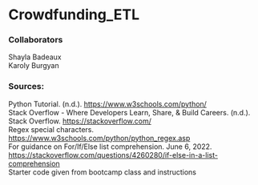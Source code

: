# Crowdfunding_ETL

### Collaborators<br>
Shayla Badeaux<br>
Karoly Burgyan<br>

### Sources:<br>
Python Tutorial. (n.d.). https://www.w3schools.com/python/<br>
Stack Overflow - Where Developers Learn, Share, & Build Careers. (n.d.). Stack Overflow. https://stackoverflow.com/<br>
Regex special characters. https://www.w3schools.com/python/python_regex.asp<br>
For guidance on For/If/Else list comprehension. June 6, 2022. https://stackoverflow.com/questions/4260280/if-else-in-a-list-comprehension<br>
Starter code given from bootcamp class and instructions<br>

